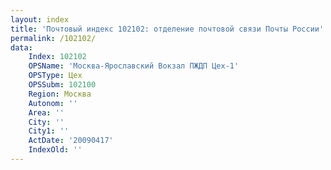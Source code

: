 ```yaml
---
layout: index
title: 'Почтовый индекс 102102: отделение почтовой связи Почты России'
permalink: /102102/
data:
    Index: 102102
    OPSName: 'Москва-Ярославский Вокзал ПЖДП Цех-1'
    OPSType: Цех
    OPSSubm: 102100
    Region: Москва
    Autonom: ''
    Area: ''
    City: ''
    City1: ''
    ActDate: '20090417'
    IndexOld: ''
---
```

